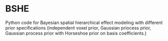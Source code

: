 # BSHE
Python code for Bayesian spatial hierarchical effect modeling with different prior specifications (independent voxel prior, Gaussian priocess prior, Gaussian process prior with Horseshoe prior on basis coefficients.)